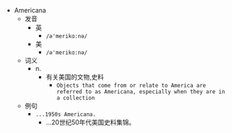 - Americana
  - 发音
    - 英
      - `/ə'merikɑ:nə/`
    - 美
      - `/ə'merikɑ:nə/`
  - 词义
    - n.
      - 有关美国的文物,史料
        - `Objects that come from or relate to America are referred to as Americana, especially when they are in a collection`
  - 例句
    - `...1950s Americana.`
      - ...20世纪50年代美国史料集锦。

